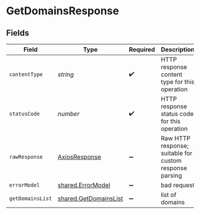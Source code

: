 # GetDomainsResponse


## Fields

| Field                                                          | Type                                                           | Required                                                       | Description                                                    |
| -------------------------------------------------------------- | -------------------------------------------------------------- | -------------------------------------------------------------- | -------------------------------------------------------------- |
| `contentType`                                                  | *string*                                                       | :heavy_check_mark:                                             | HTTP response content type for this operation                  |
| `statusCode`                                                   | *number*                                                       | :heavy_check_mark:                                             | HTTP response status code for this operation                   |
| `rawResponse`                                                  | [AxiosResponse](https://axios-http.com/docs/res_schema)        | :heavy_minus_sign:                                             | Raw HTTP response; suitable for custom response parsing        |
| `errorModel`                                                   | [shared.ErrorModel](../../models/shared/errormodel.md)         | :heavy_minus_sign:                                             | bad request                                                    |
| `getDomainsList`                                               | [shared.GetDomainsList](../../models/shared/getdomainslist.md) | :heavy_minus_sign:                                             | list of domains                                                |
